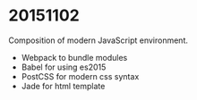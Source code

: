 20151102
====

Composition of modern JavaScript environment.

- Webpack to bundle modules
- Babel for using es2015
- PostCSS for modern css syntax
- Jade for html template

